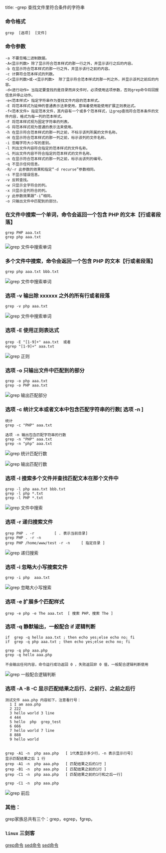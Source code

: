 title:    -grep  查找文件里符合条件的字符串

### 命令格式

```
grep  [选项]  [文件]
```

### 命令参数

```
-a 不要忽略二进制数据。
-A<显示列数> 除了显示符合范本样式的那一行之外，并显示该行之后的内容。
-b 在显示符合范本样式的那一行之外，并显示该行之前的内容。
-c 计算符合范本样式的列数。
-C<显示列数>或-<显示列数>  除了显示符合范本样式的那一列之外，并显示该列之前后的内容。
-d<进行动作> 当指定要查找的是目录而非文件时，必须使用这项参数，否则grep命令将回报信息并停止动作。
-e<范本样式> 指定字符串作为查找文件内容的范本样式。
-E 将范本样式为延伸的普通表示法来使用，意味着使用能使用扩展正则表达式。
-f<范本文件> 指定范本文件，其内容有一个或多个范本样式，让grep查找符合范本条件的文件内容，格式为每一列的范本样式。
-F 将范本样式视为固定字符串的列表。
-G 将范本样式视为普通的表示法来使用。
-h 在显示符合范本样式的那一列之前，不标示该列所属的文件名称。
-H 在显示符合范本样式的那一列之前，标示该列的文件名称。
-i 忽略字符大小写的差别。
-l 列出文件内容符合指定的范本样式的文件名称。
-L 列出文件内容不符合指定的范本样式的文件名称。
-n 在显示符合范本样式的那一列之前，标示出该列的编号。
-q 不显示任何信息。
-R/-r 此参数的效果和指定“-d recurse”参数相同。
-s 不显示错误信息。
-v 反转查找。
-w 只显示全字符合的列。
-x 只显示全列符合的列。
-y 此参数效果跟“-i”相同。
-o 只输出文件中匹配到的部分。
```

### 在文件中搜索一个单词，命令会返回一个包含 PHP 的文本【行或者段落】

```
grep PHP aaa.txt
grep php aaa.txt
```

![grep 文件中搜索单词](/img/ubuntu/linux_command/linux_grep/grep.png "grep 搜索")

### 多个文件中搜索，命令会返回一个包含 PHP 的文本【行或者段落】

```
grep php aaa.txt bbb.txt
```

![grep 文件中搜索单词](/img/ubuntu/linux_command/linux_grep/grep_02.png "grep 搜索")

### 选项 -v 输出除 xxxxxx  之外的所有行或者段落

```
grep -v php aaa.txt
```

![grep 文件中搜索单词](/img/ubuntu/linux_command/linux_grep/grep_03.png "grep 搜索")

### 选项 -E  使用正则表达式

```
grep -E "[1-9]+" aaa.txt  或者
egrep "[1-9]+" aaa.txt
```

![grep 正则](/img/ubuntu/linux_command/linux_grep/grep_E.png "grep 正则")

### 选项  -o 只输出文件中匹配到的部分

```
grep -o php aaa.txt
grep -o PHP aaa.txt
```

![grep 输出匹配部分](/img/ubuntu/linux_command/linux_grep/grep_o.png "grep 输出匹配部分")

### 选项  -c  统计文本或者文本中包含匹配字符串的行数[  选项 -n   ]

```
统计
grep -c "PHP" aaa.txt

选项 -n 输出包含匹配字符串的行数
grep -n "PHP" aaa.txt
grep -n "php" aaa.txt
```

![grep 统计匹配行数](/img/ubuntu/linux_command/linux_grep/grep_c.png "grep 统计匹配行数")

![grep 输出匹配行数](/img/ubuntu/linux_command/linux_grep/grep_n.png "grep 输出匹配行数")

### 选项 -l  搜索多个文件并查找匹配文本在那个文件中

```
grep -l php aaa.txt bbb.txt
grep -l php *.txt
grep -l PHP *.txt
```

![grep 文件中搜索](/img/ubuntu/linux_command/linux_grep/grep_l.png "grep 文件中搜索")

### 选项  -r 递归搜索文件

```
grep PHP . -r         [ . 表示当前目录]
grep PHP . -r -n
grep PHP /home/www/test -r -n     [ 指定目录 ]
```

![grep 递归搜索](/img/ubuntu/linux_command/linux_grep/grep_r.png "grep 递归搜索")

### 选项 -i 忽略大小写搜索文件

```
grep -i php  aaa.txt
```

![grep 忽略大小写搜索](/img/ubuntu/linux_command/linux_grep/grep_i.png "grep 忽略大小写搜索")

### 选项 -e 扩展多个匹配样式

```
grep -e php -e The aaa.txt  [ 搜索 PHP、搜索 The ]
```



### 选项 -q  静默输出，一般配合 if  逻辑判断

```
if  grep -q hello aaa.txt ; then echo yes;else echo no; fi
if  grep -q php aaa.txt ; then echo yes;else echo no; fi

grep -q php aaa.php
grep -q hello aaa.php

不会输出任何内容，命令运行成功返回 0 ，失败返回非 0 值，一般配合逻辑判断使用
```

![grep 一般配合逻辑判断](/img/ubuntu/linux_command/linux_grep/grep_q.png "grep 一般配合逻辑判断")

### 选项   -A   -B   -C   显示匹配结果之后行、之前行、之前之后行

```
测试文件 aaa.php 内容如下，注意看行号：
  1 I am aaa.php
  2 222
  3 hello world 3 line
  4 444
  5 hello  php  grep_test
  6 666
  7 hello world 7 line
  8 888
  9 hello world


grep -A1 -n  php aaa.php   [ 1代表显示多少行，-n 表示显示行号]
显示匹配结果之后 1 行
grep -A1 -n  php aaa.php   [ 匹配结果之后的1行 ]
grep -B1 -n  php aaa.php   [ 匹配结果之前的1行 ]
grep -C1 -n  php aaa.php   [ 匹配结果之前的1行和之后一行]

grep -C1 -n  php aaa.php 
```

![grep 前后](/img/ubuntu/linux_command/linux_grep/grep_ABC.png "grep 前后")



### 其他：

grep家族总共有三个：grep，egrep，fgrep。

### `linux` 三剑客

 [grep命令](./linux_DDU_grep/ "grep命令")
 [sed命令](./linux_DDU_sed/ "sed命令")
 [sed命令](./linux_DDU_sed/ "sed命令")





























